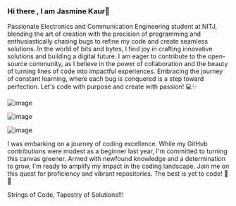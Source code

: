 ### Hi there , I am Jasmine Kaur👋

Passionate Electronics and Communication Engineering student at NITJ, blending the art of creation with the precision of programming and enthusiastically chasing bugs to refine my code and create seamless solutions. In the world of bits and bytes, I find joy in crafting innovative solutions and building a digital future. I am eager to contribute to the open-source community, as I believe in the power of collaboration and the beauty of turning lines of code into impactful experiences. Embracing the journey of constant learning, where each bug is conquered is a step toward perfection. Let's code with purpose and create with passion! 💻✨

![image](https://github.com/jasminekaur02/jasminekaur02/assets/123491291/ab349c53-7460-46da-88a6-2ba204435fcb)

![image](https://github.com/jasminekaur02/jasminekaur02/assets/123491291/0b1dbc01-b68f-4098-bef9-a48aacb3e35d)

![image](https://github.com/jasminekaur02/jasminekaur02/assets/123491291/24e48bda-e85d-453a-898f-d1696678b07e)

I was embarking on a journey of coding excellence. While my GitHub contributions were modest as a beginner last year, I'm committed to turning this canvas greener. Armed with newfound knowledge and a determination to grow, I'm ready to amplify my impact in the coding landscape. Join me on this quest for proficiency and vibrant repositories. The best is yet to code! 💚🚀


Strings of Code, Tapestry of Solutions!!!
